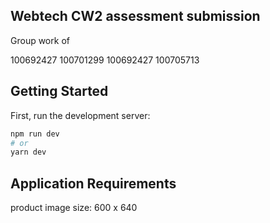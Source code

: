 ## Webtech CW2 assessment submission

Group work of

100692427
100701299
100692427
100705713

## Getting Started

First, run the development server:

```bash
npm run dev
# or
yarn dev
```

## Application Requirements

product image size: 600 x 640

